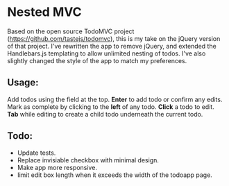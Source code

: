 # Nested MVC
Based on the open source TodoMVC project (https://github.com/tastejs/todomvc),
this is my take on the jQuery version of that project. I've rewritten the app to remove jQuery,
and extended the Handlebars.js templating to allow unlimited nesting of todos. I've also slightly changed
the style of the app to match my preferences.

## Usage:
Add todos using the field at the top. **Enter** to add todo or confirm any edits.
Mark as complete by clicking to the **left** of any todo.
**Click** a todo to edit. 
**Tab** while editing to create a child todo underneath the current todo.

## Todo:
* Update tests.
* Replace invisiable checkbox with minimal design.
* Make app more responsive.
* limit edit box length when it exceeds the width of the todoapp page.
